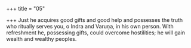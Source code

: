 +++
title = "05"

+++
Just he acquires good gifts and good help and possesses the truth who  ritually serves you, o Indra and Varuṇa, in his own person.
With refreshment he, possessing gifts, could overcome hostilities; he will  gain wealth and wealthy peoples.